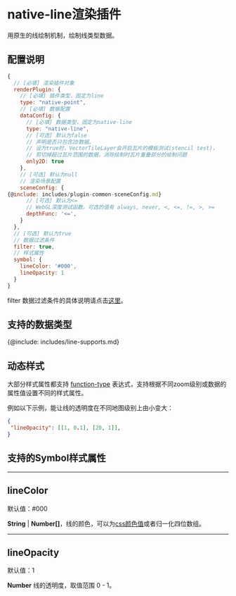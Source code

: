 # native-line渲染插件

用原生的线绘制机制，绘制线类型数据。

## 配置说明
```js
{
  // [必填] 渲染插件对象
  renderPlugin: {
    // [必填] 插件类型，固定为line
    type: "native-point",
    // [必填] 数据配置
    dataConfig: {
      // [必填] 数据类型，固定为native-line
      type: "native-line",
      // [可选] 默认为false
      // 声明是否只包含2D数据。
      // 设为true时，VectorTileLayer会开启瓦片的模板测试(stencil test)，
      // 剪切掉超过瓦片范围的数据，消除绘制时瓦片重叠部分的绘制问题
      only2D: true
    },
    // [可选] 默认为null
    // 渲染场景配置
    sceneConfig: {
{@include: includes/plugin-common-sceneConfig.md}
      // [可选] 默认为<=
      // WebGL深度测试函数，可选的值有 always, never, <, <=, !=, >, >=
      depthFunc: '<=',
    }
  },
  // [可选] 默认为true
  // 数据过滤条件
  filter: true,
  // 样式属性
  symbol: {
    lineColor: '#000',
    lineOpacity: 1
  }
}
```

filter 数据过滤条件的具体说明请点击[这里](filter)。

## 支持的数据类型

{@include: includes/line-supports.md}

## 动态样式

大部分样式属性都支持 [function-type](function-type) 表达式，支持根据不同zoom级别或数据的属性值设置不同的样式属性。

例如以下示例，能让线的透明度在不同地图级别上由小变大：

```json
{
 "lineOpacity": [[1, 0.1], [20, 1]],
}
```

## 支持的Symbol样式属性

-----------
## lineColor

默认值：#000

**String** | **Number[]**，线的颜色，可以为[css颜色值](https://developer.mozilla.org/zh-CN/docs/Web/CSS/color_value)或者归一化四位数组。

-----------
## lineOpacity

默认值：1

**Number** 线的透明度，取值范围 0 - 1。